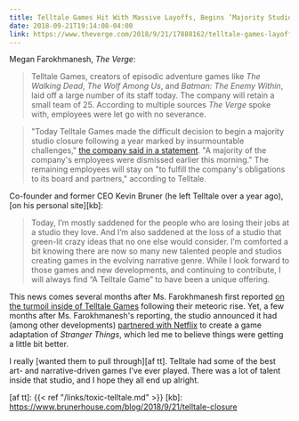 ```yaml
---
title: Telltale Games Hit With Massive Layoffs, Begins ‘Majority Studio Closure’
date: 2018-09-21T19:14:08-04:00
link: https://www.theverge.com/2018/9/21/17888162/telltale-games-layoffs-the-walking-dead
---
```


Megan Farokhmanesh, *The Verge*: 

> Telltale Games, creators of episodic adventure games like *The Walking Dead*, *The Wolf Among Us*, and *Batman: The Enemy Within*, laid off a large number of its staff today. The company will retain a small team of 25. According to multiple sources *The Verge* spoke with, employees were let go with no severance.

> "Today Telltale Games made the difficult decision to begin a majority studio closure following a year marked by insurmountable challenges," [the company said in a statement](https://twitter.com/telltalegames/status/1043252010999410689). "A majority of the company's employees were dismissed earlier this morning." The remaining employees will stay on "to fulfill the company's obligations to its board and partners," according to Telltale.

Co-founder and former CEO Kevin Bruner (he left Telltale over a year ago), [on his personal site][kb]: 

> Today, I’m mostly saddened for the people who are losing their jobs at a studio they love. And I’m also saddened at the loss of a studio that green-lit crazy ideas that no one else would consider. I’m comforted a bit knowing there are now so many new talented people and studios creating games in the evolving narrative genre. While I look forward to those games and new developments, and continuing to contribute, I will always find “A Telltale Game” to have been a unique offering.

This news comes several months after Ms. Farokhmanesh first reported [on the turmoil inside of Telltale Games][verge tt] following their meteoric rise. Yet, a few months after Ms. Farokhmanesh's reporting, the studio announced it had (among other developments) [partnered with Netflix][tt st] to create a game adaptation of *Stranger Things*, which led me to believe things were getting a little bit better. 

I really [wanted them to pull through][af tt]. Telltale had some of the best art- and narrative-driven games I've ever played. There was a lot of talent inside that studio, and I hope they all end up alright.  


[verge tt]: https://www.theverge.com/2018/3/20/17130056/telltale-games-developer-layoffs-toxic-video-game-industry
[tt st]: https://www.polygon.com/tv/2018/6/13/17460834/netflix-telltale-minecraft-story-mode-stranger-things-game
[af tt]: {{< ref "/links/toxic-telltale.md" >}}
[kb]: https://www.brunerhouse.com/blog/2018/9/21/telltale-closure